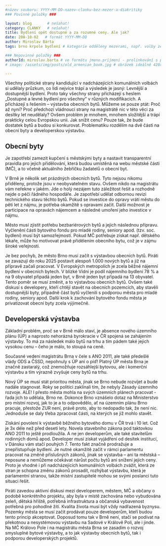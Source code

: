 ```yaml
---
#název souboru: YYYY-MM-DD-nazev-clanku-bez-mezer-a-diakritiky
### Povinné položky ###

layout: blog       # nešahat!
category: CLANKY   # nešahat!
title: Bydlení opět dostupné a za rozumné ceny. Ale jak?
date: 208-10-02   # formát YYYY-MM-DD
author: Miroslav Bárta
tags: brno krpole bydlení # kategorie odděleny mezerami, např. volby zemědělství životní-prostředí piráti (viz https://jihomoravsky.pirati.cz/tags/)

### Nepovinné položky ###
authorId: miroslav.barta # ve formátu jmeno.prijmeni - prolinkování s profilem přes uid
# image: /assets/img/posts/old_armenian_book.jpg # obrázek ideálně 420x677px minifikovaný přes https://tinypng.com/

---
```



Všechny politické strany kandidující v nadcházejících komunálních volbách si udělaly
průzkum, co lidi nejvíce trápí a výsledek je jasný: Levnější a dostupnější bydlení. Proto taky
všechny strany přicházejí s heslem „Dostupné a levné bydlení pro všechny“ v různých
modifikacích. A přicházejí s řešením – výstavba obecních bytů. Můžeme se pouze ptát: Proč
až nyní? Proč předchozí vládnoucí strany na magistrátě nic v této věci za desítky let
neudělaly? Ovšem problém je mnohem, mnohem složitější a trápí prakticky celou Evropskou
unii. Jak snížit cenu? Pouze tak, že bude dostatek bytů a budou si konkurovat. Problematiku
rozdělím na dvě části na obecní byty a developerskou výstavbu.

## Obecní byty

Je zapotřebí zamezit kupčení s městskými byty a nastavit transparentní pravidla pro
jejich přidělování, která budou umístěná na webu městské části (MČ), a to včetně aktuálního
žebříčku žadatelů o obecní byt.

V Brně je několik set prázdných obecních bytů. Tyto nejsou nikomu přiděleny,
protože jsou v neobyvatelném stavu. Ovšem nikdo na magistrátu vám neřekne v jakém. Jde
o holý nezájem tuto záležitost řešit a rozhodně nejde o péči řádného hospodáře. Je
zapotřebí udělat odbornou revizi technického stavu těchto bytů. Pokud se investice do
opravy vrátí městu do pěti let z nájmu, je potřeba okamžitě s opravami začít. Další možnost
je participace na opravách nájemcem a následné umoření jeho investice v nájmu.

Město musí zjistit potřebu bezbariérových bytů a jejich následnou přípravu. Vyčlenění
části bytového fondu pro mladé rodiny, seniory apod. (tzv. soc. bydlení) musí být
samozřejmostí. Pokud MČ potřebuje získat např. dětského lékaře, může ho motivovat právě
přidělením obecního bytu, což je v zájmu široké veřejnosti.

Je bez pochyb, že město Brno musí začít s výstavbou obecních bytů. Piráti se
zavazují do roku 2025 postavit alespoň 1.000 nových bytů a již na přípravě začali pracovat.
V Evropských metropolích je zcela běžné nájemní bydlení v obecních bytech. V blízké Vídni
je podíl nájemního bydlení 78 % a na 9 obyvatel připadá jeden byt, v Brně jeden byt připadá
na 13 obyvatel. Tento poměr se musí změnit, a to výstavbou obecních bytů. Ovšem také
diskusí s developery, kteří chtějí stavět na obecních pozemcích, aby stavěli dostupnější
byty, případně část bytů vyčlenili s podporou města pro mladé rodiny, seniory apod. Další
krok k zachování bytového fondu města je privatizovat obecní byty zcela výjimečně.

## Developerská výstavba

Základní problém, proč se v Brně málo staví, je absence nového územního plánu
(ÚP) a naprosto nehorázná byrokracie v ČR spojená se zahájením výstavby. To má za
následek málo bytů na trhu a tím pádem také jejich vysokou cenu – čeho je málo, to stoupá
na ceně.

Současné vedení magistrátu Brna v čele s ANO 2011, ale také předešlé vlády ODS a
ČSSD, nepohnuly s ÚP ani o píď! Platný ÚP města Brna je značně zastaralý, což
znemožňuje rozsáhlejší bytovou, ale i komerční výstavbu a tím výrazně zvyšuje ceny bytů na trhu.

Nový ÚP se musí stát prioritou města, jinak se Brno nebude rozvíjet a bude nadále
stagnovat. Roky se politici zaklínali tím, že nebyly Zásady územního rozvoje. ALE! I přesto
města mohla na svých územních plánech pracovat - řada jich to udělala, Brno ne. Dokonce
Brno vznášelo dotaz na Ministerstvo pro místní rozvoj, jak to je a to odpovědělo, ať na
územním plánu Brno pracuje, přestože ZUR není, právě proto, aby to nedopadlo tak, že není
nic. Jednoduše se daly třeba zpracovat části, na kterých se již mohlo stavět.

Získání povolení k výstavbě běžného bytového domu v ČR trvá i 10 let. Což je 3x
déle než před deseti lety. Novela stavebního zákona pod taktovkou ANO 2011 to ještě
prodloužila. A ne jen developerům, ale také stavitelům rodinných domů apod. Developer
musí získat vyjádření od desítek institucí, v Dánsku vám stačí pouhých 7. Tento fakt značně
prodražuje a znepřístupňuje bydlení. Je nutné okamžitě začít v rámci parlamentu pracovat
na změně příslušných zákonů, jinak se výstavba – ani ta městská – neposune a nemůžeme
očekávat nárůst počtu bytů ani snížení jejich ceny. Proto je vhodné i při nadcházejících
komunálních volbách zvážit, která ze stran je schopna změnu zákonů prosadit, rozhýbat
výstavbu, která je parlamentní stranou, takže místní zastupitelé mohou se svými poslanci
tuto situaci řešit.

Piráti zavedou aktivní diskusi mezi developerem, městem, MČ a občany o podobě
konkrétního projektu, aby byla v místě zachována nebo vybudována zeleň, dětská hřiště,
potřebná infrastruktura a občanská vybavenost potřebná pro pohodlné žití. Kvalita života
musí být vždy nadřazená byznysu. Pozemky města se musí začít prodávat pouze
developerům, kteří budou tento princip akceptovat. Doposud tomu tak v Brně není, stačí se
podívat na překotnou a nesystémovou výstavbu na Sadové v Králově Poli, ale i jinde.
Na MČ Královo Pole i na magistrátu města Brna se zasadím o rozvoj smysluplné bytové
výstavby, a to jak výstavby obecních bytů, tak i podporou developerských projektů.
